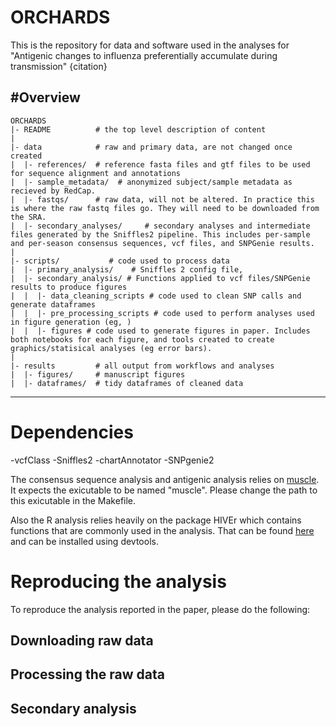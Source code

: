 # ORCHARDS

This is the repository for data and software used in the analyses for "Antigenic changes to influenza preferentially accumulate during transmission" {citation}

#Overview
--------

    ORCHARDS
    |- README          # the top level description of content
    |
    |- data            # raw and primary data, are not changed once created
    |  |- references/  # reference fasta files and gtf files to be used for sequence alignment and annotations
    |  |- sample_metadata/  # anonymized subject/sample metadata as recieved by RedCap.
    |  |- fastqs/      # raw data, will not be altered. In practice this is where the raw fastq files go. They will need to be downloaded from the SRA. 
    |  |- secondary_analyses/     # secondary analyses and intermediate files generated by the Sniffles2 pipeline. This includes per-sample and per-season consensus sequences, vcf files, and SNPGenie results.
    |
    |- scripts/           # code used to process data
    |  |- primary_analysis/    # Sniffles 2 config file, 
    |  |- secondary_analysis/ # Functions applied to vcf files/SNPGenie results to produce figures
    |  |  |- data_cleaning_scripts # code used to clean SNP calls and generate dataframes
    |  |  |- pre_processing_scripts # code used to perform analyses used in figure generation (eg, )
    |  |  |- figures # code used to generate figures in paper. Includes both notebooks for each figure, and tools created to create graphics/statisical analyses (eg error bars).
    |
    |- results         # all output from workflows and analyses
    |  |- figures/     # manuscript figures
    |  |- dataframes/  # tidy dataframes of cleaned data

    
  --------
# Dependencies

-vcfClass
-Sniffles2
-chartAnnotator
-SNPgenie2

The consensus sequence analysis and antigenic analysis relies on [muscle](http://www.drive5.com/muscle/downloads.htm). It expects the exicutable to be named "muscle". Please change the path to this exicutable in the Makefile.

Also the R analysis relies heavily on the package HIVEr which contains functions that are commonly used in the analysis. That can be found [here](https://github.com/jtmccr1/HIVEr) and can be installed using devtools. 

# Reproducing the analysis

To reproduce the analysis reported in the paper, please do the following:

## Downloading raw data


## Processing the raw data


## Secondary analysis
